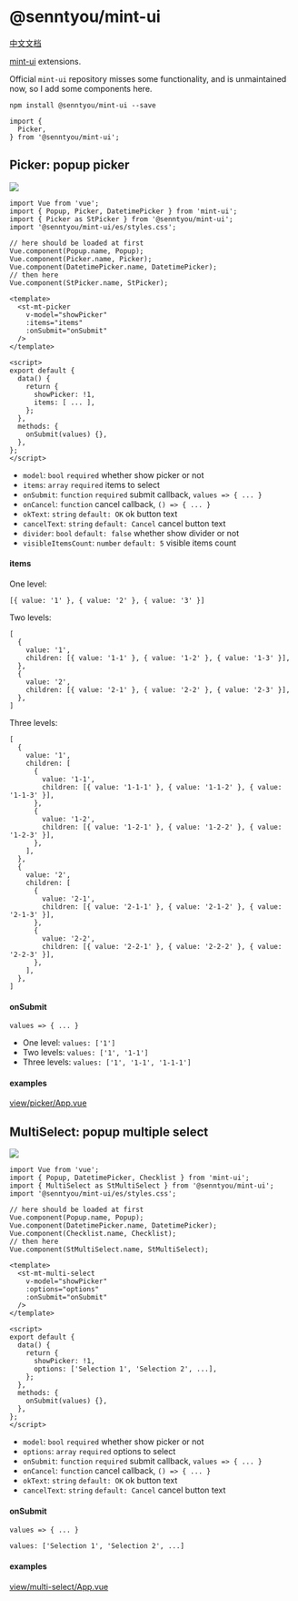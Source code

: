 # @senntyou/mint-ui

[中文文档](./README.md)

[mint-ui](https://github.com/ElemeFE/mint-ui) extensions.

Official `mint-ui` repository misses some functionality, and is unmaintained now, so I add some components here.

```
npm install @senntyou/mint-ui --save
```

```
import {
  Picker,
} from '@senntyou/mint-ui';
```

## Picker: popup picker

![](./preview/picker.png)

```
import Vue from 'vue';
import { Popup, Picker, DatetimePicker } from 'mint-ui';
import { Picker as StPicker } from '@senntyou/mint-ui';
import '@senntyou/mint-ui/es/styles.css';

// here should be loaded at first
Vue.component(Popup.name, Popup);
Vue.component(Picker.name, Picker);
Vue.component(DatetimePicker.name, DatetimePicker);
// then here
Vue.component(StPicker.name, StPicker);
```

```
<template>
  <st-mt-picker
    v-model="showPicker"
    :items="items"
    :onSubmit="onSubmit"
  />
</template>

<script>
export default {
  data() {
    return {
      showPicker: !1,
      items: [ ... ],
    };
  },
  methods: {
    onSubmit(values) {},
  },
};
</script>
```

- `model`: `bool` `required` whether show picker or not
- `items`: `array` `required` items to select
- `onSubmit`: `function` `required` submit callback, `values => { ... }`
- `onCancel`: `function` cancel callback, `() => { ... }`
- `okText`: `string` `default: OK` ok button text
- `cancelText`: `string` `default: Cancel` cancel button text
- `divider`: `bool` `default: false` whether show divider or not
- `visibleItemsCount`: `number` `default: 5` visible items count

#### items

One level:

```
[{ value: '1' }, { value: '2' }, { value: '3' }]
```

Two levels:

```
[
  {
    value: '1',
    children: [{ value: '1-1' }, { value: '1-2' }, { value: '1-3' }],
  },
  {
    value: '2',
    children: [{ value: '2-1' }, { value: '2-2' }, { value: '2-3' }],
  },
]
```

Three levels:

```
[
  {
    value: '1',
    children: [
      {
        value: '1-1',
        children: [{ value: '1-1-1' }, { value: '1-1-2' }, { value: '1-1-3' }],
      },
      {
        value: '1-2',
        children: [{ value: '1-2-1' }, { value: '1-2-2' }, { value: '1-2-3' }],
      },
    ],
  },
  {
    value: '2',
    children: [
      {
        value: '2-1',
        children: [{ value: '2-1-1' }, { value: '2-1-2' }, { value: '2-1-3' }],
      },
      {
        value: '2-2',
        children: [{ value: '2-2-1' }, { value: '2-2-2' }, { value: '2-2-3' }],
      },
    ],
  },
]
```

#### onSubmit

```
values => { ... }
```

- One level: `values: ['1']`
- Two levels: `values: ['1', '1-1']`
- Three levels: `values: ['1', '1-1', '1-1-1']`

#### examples

[view/picker/App.vue](./view/picker/App.vue)

## MultiSelect: popup multiple select

![](./preview/multi-select.png)

```
import Vue from 'vue';
import { Popup, DatetimePicker, Checklist } from 'mint-ui';
import { MultiSelect as StMultiSelect } from '@senntyou/mint-ui';
import '@senntyou/mint-ui/es/styles.css';

// here should be loaded at first
Vue.component(Popup.name, Popup);
Vue.component(DatetimePicker.name, DatetimePicker);
Vue.component(Checklist.name, Checklist);
// then here
Vue.component(StMultiSelect.name, StMultiSelect);
```

```
<template>
  <st-mt-multi-select
    v-model="showPicker"
    :options="options"
    :onSubmit="onSubmit"
  />
</template>

<script>
export default {
  data() {
    return {
      showPicker: !1,
      options: ['Selection 1', 'Selection 2', ...],
    };
  },
  methods: {
    onSubmit(values) {},
  },
};
</script>
```

- `model`: `bool` `required` whether show picker or not
- `options`: `array` `required` options to select
- `onSubmit`: `function` `required` submit callback, `values => { ... }`
- `onCancel`: `function` cancel callback, `() => { ... }`
- `okText`: `string` `default: OK` ok button text
- `cancelText`: `string` `default: Cancel` cancel button text

#### onSubmit

```
values => { ... }
```

```
values: ['Selection 1', 'Selection 2', ...]
```

#### examples

[view/multi-select/App.vue](./view/multi-select/App.vue)
